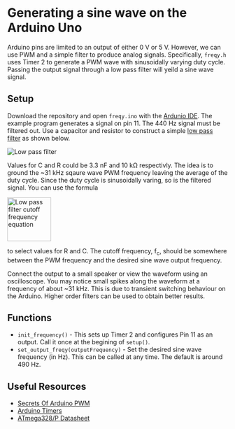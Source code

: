 # Generating a sine wave on the Arduino Uno

Arduino pins are limited to an output of either 0&nbsp;V or 5&nbsp;V. However, we can use PWM and a simple
filter to produce analog signals. Specifically, `freqy.h` uses Timer 2 to generate a PWM wave with
sinusoidally varying duty cycle. Passing the output signal through a low pass filter will yeild a
sine wave signal.

## Setup

Download the repository and open `freqy.ino` with the [Ardunio IDE](https://www.arduino.cc/en/Main/Software).
The example program generates a signal on pin 11. The 440&nbsp;Hz signal must be filtered out. Use a capacitor and resistor
to construct a simple [low pass filter](http://www.electronics-tutorials.ws/filter/filter_2.html) as shown below.

![Low pass filter](https://user-images.githubusercontent.com/12654833/31846378-59b172f8-b667-11e7-8f96-c55c4cfb1870.png)

Values for C and R could be 3.3&nbsp;nF and 10 k&Omega; respectivly. The idea is to ground the ~31&nbsp;kHz sqaure wave PWM frequency
leaving the average of the duty cycle. Since the duty cycle is sinusoidally varing, so is the filtered signal. You can
use the formula 

<img width="100" alt="Low pass filter cutoff frequency equation" src="https://user-images.githubusercontent.com/12654833/31846467-addda206-b668-11e7-8d8c-81faa5e98720.png">

to select values for R and C. The cutoff frequency, f<sub>c</sub>, should be somewhere between the PWM frequency and
the desired sine wave output frequency.

Connect the output to a small speaker or view the waveform using an oscilloscope. You may notice small spikes along the waveform at a frequency of
about ~31&nbsp;kHz. This is due to transient switching behaviour on the Arduino. Higher order filters can be used to obtain better results.

## Functions

- `init_frequency()` - This sets up Timer 2 and configures Pin 11 as an output. Call it once at the begining of `setup()`.
- `set_output_freqy(outputFrequency)` - Set the desired sine wave frequency (in Hz). This can be called at any time. The default is around 490&nbsp;Hz.

## Useful Resources

- [Secrets Of Arduino PWM](https://www.arduino.cc/en/Tutorial/SecretsOfArduinoPWM)
- [Arduino Timers](https://arduino-info.wikispaces.com/Timers-Arduino)
- [ATmega328/P Datasheet](http://www.atmel.com/Images/Atmel-42735-8-bit-AVR-Microcontroller-ATmega328-328P_Datasheet.pdf)
